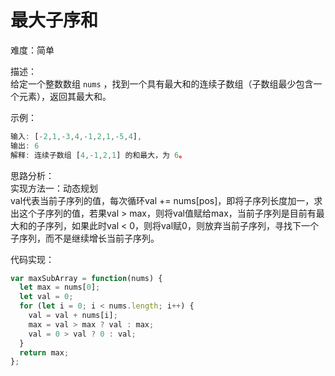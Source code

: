 # 最大子序和

难度：简单

描述：<br />给定一个整数数组 `nums` ，找到一个具有最大和的连续子数组（子数组最少包含一个元素），返回其最大和。

示例：
```javascript
输入: [-2,1,-3,4,-1,2,1,-5,4],
输出: 6
解释: 连续子数组 [4,-1,2,1] 的和最大，为 6。
```


思路分析：<br />实现方法一：动态规划<br />val代表当前子序列的值，每次循环val += nums[pos]，即将子序列长度加一，求出这个子序列的值，若果val > max，则将val值赋给max，当前子序列是目前有最大和的子序列，如果此时val < 0，则将val赋0，则放弃当前子序列，寻找下一个子序列，而不是继续增长当前子序列。

代码实现：
```javascript
var maxSubArray = function(nums) {
  let max = nums[0];
  let val = 0;
  for (let i = 0; i < nums.length; i++) {
    val = val + nums[i];
    max = val > max ? val : max;
    val = 0 > val ? 0 : val;
  }
  return max;
};
```

